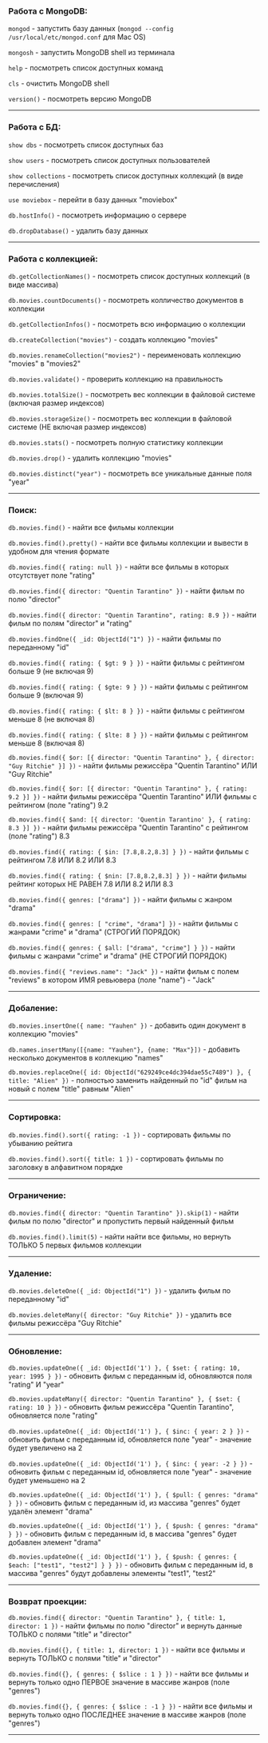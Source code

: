 ### Работа с MongoDB:

`mongod` - запустить базу данных (`mongod --config /usr/local/etc/mongod.conf` для Mac OS)

`mongosh` - запустить MongoDB shell из терминала

`help` - посмотреть список доступных команд

`cls` - очистить MongoDB shell

`version()` - посмотреть версию MongoDB

---

### Работа с БД:

`show dbs` - посмотреть список доступных баз

`show users` - посмотреть список доступных пользователей

`show collections` - посмотреть список доступных коллекций (в виде перечисления)

`use moviebox` - перейти в базу данных "moviebox"

`db.hostInfo()` - посмотреть информацию о сервере

`db.dropDatabase()` - удалить базу данных

---

### Работа с коллекцией:

`db.getCollectionNames()` - посмотреть список доступных коллекций (в виде массива)

`db.movies.countDocuments()` - посмотреть колличество документов в коллекции

`db.getCollectionInfos()` - посмотреть всю информацию о коллекции

`db.createCollection("movies")` - создать коллекцию "movies"

`db.movies.renameCollection("movies2")` - переименовать коллекцию "movies" в "movies2"

`db.movies.validate()` - проверить коллекцию на правильность

`db.movies.totalSize()` - посмотреть вес коллекции в файловой системе (включая размер индексов)

`db.movies.storageSize()` - посмотреть вес коллекции в файловой системе (НЕ включая размер индексов)

`db.movies.stats()` - посмотреть полную статистику коллекции

`db.movies.drop()` - удалить коллекцию "movies"

`db.movies.distinct("year")` - посмотреть все уникальные данные поля "year"

---

### Поиск:

`db.movies.find()` - найти все фильмы коллекции

`db.movies.find().pretty()` - найти все фильмы коллекции и вывести в удобном для чтения формате

`db.movies.find({ rating: null })` - найти все фильмы в которых отсутствует поле "rating"

`db.movies.find({ director: "Quentin Tarantino" })` - найти фильм по полю "director"

`db.movies.find({ director: "Quentin Tarantino", rating: 8.9 })` - найти фильм по полям "director" и "rating"

`db.movies.findOne({ _id: ObjectId("1") })` - найти фильмы по переданному "id"

`db.movies.find({ rating: { $gt: 9 } })` - найти фильмы с рейтингом больше 9 (не включая 9)

`db.movies.find({ rating: { $gte: 9 } })` - найти фильмы с рейтингом больше 9 (включая 9)

`db.movies.find({ rating: { $lt: 8 } })` - найти фильмы с рейтингом меньше 8 (не включая 8)

`db.movies.find({ rating: { $lte: 8 } })` - найти фильмы с рейтингом меньше 8 (включая 8)

`db.movies.find({ $or: [{ director: "Quentin Tarantino" }, { director: "Guy Ritchie" }] })` - найти фильмы режиссёра "Quentin Tarantino" ИЛИ "Guy Ritchie"

`db.movies.find({ $or: [{ director: "Quentin Tarantino" }, { rating: 9.2 }] })` - найти фильмы режиссёра "Quentin Tarantino" ИЛИ фильмы с рейтингом (поле "rating") 9.2

`db.movies.find({ $and: [{ director: 'Quentin Tarantino' }, { rating: 8.3 }] })` - найти фильмы режиссёра "Quentin Tarantino" с рейтингом (поле "rating") 8.3

`db.movies.find({ rating: { $in: [7.8,8.2,8.3] } })` - найти фильмы с рейтингом 7.8 ИЛИ 8.2 ИЛИ 8.3

`db.movies.find({ rating: { $nin: [7.8,8.2,8.3] } })` - найти фильмы рейтинг которых НЕ РАВЕН 7.8 ИЛИ 8.2 ИЛИ 8.3

`db.movies.find({ genres: ["drama"] })` - найти фильмы с жанром "drama"

`db.movies.find({ genres: [ "crime", "drama"] })` - найти фильмы с жанрами "crime" и "drama" (СТРОГИЙ ПОРЯДОК)

`db.movies.find({ genres: { $all: ["drama", "crime"] } })` - найти фильмы с жанрами "crime" и "drama" (НЕ СТРОГИЙ ПОРЯДОК)

`db.movies.find({ "reviews.name": "Jack" })` - найти фильм с полем "reviews" в котором ИМЯ ревьювера (поле "name") - "Jack"

---

### Добаление:

`db.movies.insertOne({ name: "Yauhen" })` - добавить один документ в коллекцию "movies"

`db.names.insertMany([{name: "Yauhen"}, {name: "Max"}])` - добавить несколько документов в коллекцию "names"

`db.movies.replaceOne({ id: ObjectId("629249ce4dc394dae55c7489") }, { title: "Alien" })` - полностью заменить найденный по "id" фильм на новый с полем "title" равным "Alien"

---

### Сортировка:

`db.movies.find().sort({ rating: -1 })` - сортировать фильмы по убыванию рейтига

`db.movies.find().sort({ title: 1 })` - сортировать фильмы по заголовку в алфавитном порядке

---

### Ограничение:

`db.movies.find({ director: "Quentin Tarantino" }).skip(1)` - найти фильм по полю "director" и пропустить первый найденный фильм

`db.movies.find().limit(5)` - найти найти все фильмы, но вернуть ТОЛЬКО 5 первых фильмов коллекции

---

### Удаление:

`db.movies.deleteOne({ _id: ObjectId("1") })` - удалить фильм по переданному "id"

`db.movies.deleteMany({ director: "Guy Ritchie" })` - удалить все фильмы режиссёра "Guy Ritchie"

---

### Обновление:

`db.movies.updateOne({ _id: ObjectId('1') }, { $set: { rating: 10, year: 1995 } })` - обновить фильм с переданным id, обновляются поля "rating" И "year"

`db.movies.updateMany({ director: "Quentin Tarantino" }, { $set: { rating: 10 } })` - обновить фильм режиссёра "Quentin Tarantino", обновляется поле "rating"

`db.movies.updateOne({ _id: ObjectId('1') }, { $inc: { year: 2 } })` - обновить фильм с переданным id, обновляется поле "year" - значение будет увеличено на 2

`db.movies.updateOne({ _id: ObjectId('1') }, { $inc: { year: -2 } })` - обновить фильм с переданным id, обновляется поле "year" - значение будет уменьшено на 2

`db.movies.updateOne({ _id: ObjectId('1') }, { $pull: { genres: "drama" } })` - обновить фильм с переданным id, из массива "genres" будет удалён элемент "drama"

`db.movies.updateOne({ _id: ObjectId('1') }, { $push: { genres: "drama" } })` - обновить фильм с переданным id, в массива "genres" будет добавлен элемент "drama"

`db.movies.updateOne({ _id: ObjectId('1') }, { $push: { genres: { $each: ["test1", "test2"] } } })` - обновить фильм с переданным id, в массива "genres" будут добавлены элементы "test1", "test2"

---

### Возврат проекции:

`db.movies.find({ director: "Quentin Tarantino" }, { title: 1, director: 1 })` - найти фильмы по полю "director" и вернуть данные ТОЛЬКО с полями "title" и "director"

`db.movies.find({}, { title: 1, director: 1 })` - найти все фильмы и вернуть ТОЛЬКО с полями "title" и "director"

`db.movies.find({}, { genres: { $slice : 1 } })` - найти все фильмы и вернуть только одно ПЕРВОЕ значение в массиве жанров (поле "genres")

`db.movies.find({}, { genres: { $slice : -1 } })` - найти все фильмы и вернуть только одно ПОСЛЕДНЕЕ значение в массиве жанров (поле "genres")

---